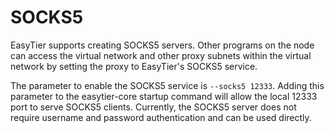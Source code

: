 # SOCKS5

EasyTier supports creating SOCKS5 servers. Other programs on the node can access the virtual network and other proxy subnets within the virtual network by setting the proxy to EasyTier's SOCKS5 service.

The parameter to enable the SOCKS5 service is `--socks5 12333`. Adding this parameter to the easytier-core startup command will allow the local 12333 port to serve SOCKS5 clients. Currently, the SOCKS5 server does not require username and password authentication and can be used directly.
